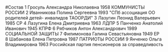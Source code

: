 #Состав
1 Гросуль Александра Николаевна 1958 КОММУНИСТЫ РОССИИ
2 Иванникова Полина Сергеевна 1993 \"СПб ассоциация ОО родителей детей- инвалидов ТАООРДИ\"
3 Лазугин Леонид Валерьевич 1985 СР
4 Лазугина Елена Дмитриевна 1963 ЛДПР
5 Панченко Анатолий Иванович 1945 КПРФ
6 Рябчиков Антон Александрович 1989 СОЦИАЛЬНОЙ ЗАЩИТЫ
7 Филимонова Галина Севастьяновна 1949 ЕР
8 Шабанова Елена Петровна 1987 ПАТРИОТЫ РОССИИ
9 Янченко Ольга Владимировна 1963 Российская партия пенсионеров за справедливость
